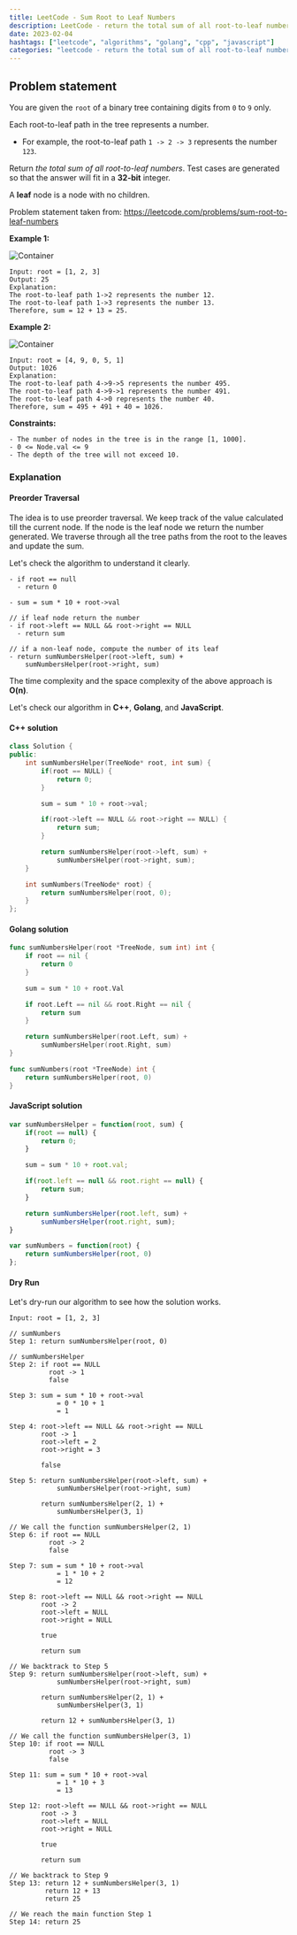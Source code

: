 ```yaml
---
title: LeetCode - Sum Root to Leaf Numbers
description: LeetCode - return the total sum of all root-to-leaf numbers using C++, Golang, and JavaScript.
date: 2023-02-04
hashtags: ["leetcode", "algorithms", "golang", "cpp", "javascript"]
categories: "leetcode - return the total sum of all root-to-leaf numbers, c++, golang, javascript"
---
```


## Problem statement

You are given the `root` of a binary tree containing digits from `0` to `9` only.

Each root-to-leaf path in the tree represents a number.

* For example, the root-to-leaf path `1 -> 2 -> 3` represents the number `123`.

Return *the total sum of all root-to-leaf numbers*. Test cases are generated so that the answer will fit in a **32-bit** integer.

A **leaf** node is a node with no children.

Problem statement taken from: <a href='https://leetcode.com/problems/sum-root-to-leaf-numbers' target='_blank'>https://leetcode.com/problems/sum-root-to-leaf-numbers</a>

**Example 1:**

![Container](./../path-sum-2.png)

```
Input: root = [1, 2, 3]
Output: 25
Explanation:
The root-to-leaf path 1->2 represents the number 12.
The root-to-leaf path 1->3 represents the number 13.
Therefore, sum = 12 + 13 = 25.
```

**Example 2:**

![Container](./../sum-root-leaf.png)

```
Input: root = [4, 9, 0, 5, 1]
Output: 1026
Explanation:
The root-to-leaf path 4->9->5 represents the number 495.
The root-to-leaf path 4->9->1 represents the number 491.
The root-to-leaf path 4->0 represents the number 40.
Therefore, sum = 495 + 491 + 40 = 1026.
```

**Constraints:**

```
- The number of nodes in the tree is in the range [1, 1000].
- 0 <= Node.val <= 9
- The depth of the tree will not exceed 10.
```

### Explanation

#### Preorder Traversal

The idea is to use preorder traversal. We keep track of the value calculated till the current node. If the node is the leaf node we return the number generated. We traverse through all the tree paths from the root to the leaves
and update the sum.

Let's check the algorithm to understand it clearly.

```
- if root == null
  - return 0

- sum = sum * 10 + root->val

// if leaf node return the number
- if root->left == NULL && root->right == NULL
  - return sum

// if a non-leaf node, compute the number of its leaf
- return sumNumbersHelper(root->left, sum) +
    sumNumbersHelper(root->right, sum)
```

The time complexity and the space complexity of the above approach is **O(n)**.

Let's check our algorithm in **C++**, **Golang**, and **JavaScript**.

#### C++ solution

```cpp
class Solution {
public:
    int sumNumbersHelper(TreeNode* root, int sum) {
        if(root == NULL) {
            return 0;
        }

        sum = sum * 10 + root->val;

        if(root->left == NULL && root->right == NULL) {
            return sum;
        }

        return sumNumbersHelper(root->left, sum) +
            sumNumbersHelper(root->right, sum);
    }

    int sumNumbers(TreeNode* root) {
        return sumNumbersHelper(root, 0);
    }
};
```

#### Golang solution

```go
func sumNumbersHelper(root *TreeNode, sum int) int {
    if root == nil {
        return 0
    }

    sum = sum * 10 + root.Val

    if root.Left == nil && root.Right == nil {
        return sum
    }

    return sumNumbersHelper(root.Left, sum) +
        sumNumbersHelper(root.Right, sum)
}

func sumNumbers(root *TreeNode) int {
    return sumNumbersHelper(root, 0)
}
```

#### JavaScript solution

```javascript
var sumNumbersHelper = function(root, sum) {
    if(root == null) {
        return 0;
    }

    sum = sum * 10 + root.val;

    if(root.left == null && root.right == null) {
        return sum;
    }

    return sumNumbersHelper(root.left, sum) +
        sumNumbersHelper(root.right, sum);
}

var sumNumbers = function(root) {
    return sumNumbersHelper(root, 0)
};
```

#### Dry Run

Let's dry-run our algorithm to see how the solution works.

```
Input: root = [1, 2, 3]

// sumNumbers
Step 1: return sumNumbersHelper(root, 0)

// sumNumbersHelper
Step 2: if root == NULL
          root -> 1
          false

Step 3: sum = sum * 10 + root->val
            = 0 * 10 + 1
            = 1

Step 4: root->left == NULL && root->right == NULL
        root -> 1
        root->left = 2
        root->right = 3

        false

Step 5: return sumNumbersHelper(root->left, sum) +
            sumNumbersHelper(root->right, sum)

        return sumNumbersHelper(2, 1) +
            sumNumbersHelper(3, 1)

// We call the function sumNumbersHelper(2, 1)
Step 6: if root == NULL
          root -> 2
          false

Step 7: sum = sum * 10 + root->val
            = 1 * 10 + 2
            = 12

Step 8: root->left == NULL && root->right == NULL
        root -> 2
        root->left = NULL
        root->right = NULL

        true

        return sum

// We backtrack to Step 5
Step 9: return sumNumbersHelper(root->left, sum) +
            sumNumbersHelper(root->right, sum)

        return sumNumbersHelper(2, 1) +
            sumNumbersHelper(3, 1)

        return 12 + sumNumbersHelper(3, 1)

// We call the function sumNumbersHelper(3, 1)
Step 10: if root == NULL
          root -> 3
          false

Step 11: sum = sum * 10 + root->val
            = 1 * 10 + 3
            = 13

Step 12: root->left == NULL && root->right == NULL
        root -> 3
        root->left = NULL
        root->right = NULL

        true

        return sum

// We backtrack to Step 9
Step 13: return 12 + sumNumbersHelper(3, 1)
         return 12 + 13
         return 25

// We reach the main function Step 1
Step 14: return 25
```
